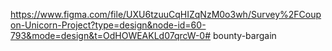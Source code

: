 https://www.figma.com/file/UXU6tzuuCqHIZqNzM0o3wh/Survey%2FCoupon-Unicorn-Project?type=design&node-id=60-793&mode=design&t=OdHOWEAKLd07qrcW-0#   b o u n t y - b a r g a i n  
 